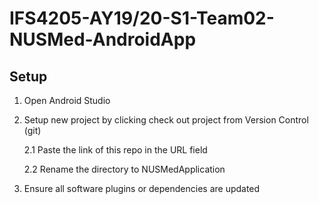 # IFS4205-AY19/20-S1-Team02-NUSMed-AndroidApp

## Setup

1. Open Android Studio
2. Setup new project by clicking check out project from Version Control (git)

    2.1 Paste the link of this repo in the URL field

    2.2 Rename the directory to NUSMedApplication

3. Ensure all software plugins or dependencies are updated
